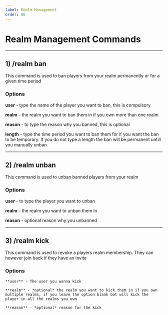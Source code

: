 ```yaml
---
label: Realm Management 
order: 86
---
```


# Realm Management Commands 

---

## 1) /realm ban 
   This command is used to ban players from your realm permanently or for a given time period 
   
   ### Options 
   **user** -  type the name of the player you want to ban, this is compulsory 
   
   **realm** - the realm you want to ban them in if you own more than one realm 
   
   **reason** - to type the reason why you banned, this is optional 
   
   **length** - type the time period you want to ban them for if you want the ban to be temporary. If you do not type a length the ban will be permanent untill you manually unban 

---

## 2) /realm unban 
  This command is used to unban banned players from your realm 
  
  ### Options
   **user** - to type the player you want to unban 
   
   **realm** - the realm you want to unban them in 

   **reason** - optional reason why you unbanned 
   
   ---
   
## 3) /realm kick 
   This command is used to revoke a players realm membership. They can however join back if they have an invite 

   ### Options
    **user** - The user you wanna kick 

    **realm** - *optional* the realm you want to kick them in if you own multiple realms, if you leave the option blank bot will kick the player in all the realms you own

    **reason** - *optional* reason for the kick 
